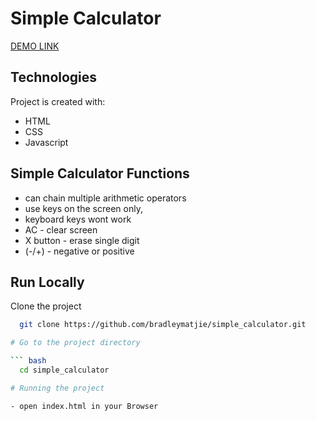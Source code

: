 # Simple Calculator
[DEMO LINK](https://bradleymatjie.github.io/simple_calculator/)

## Technologies
Project is created with:

* HTML
* CSS
* Javascript


## Simple Calculator Functions
* can chain multiple arithmetic operators
* use keys on the screen only, 
* keyboard keys wont work
* AC - clear screen
* X button - erase single digit
* (-/+) - negative or positive


## Run Locally

Clone the project

``` bash
  git clone https://github.com/bradleymatjie/simple_calculator.git

# Go to the project directory

``` bash
  cd simple_calculator

# Running the project

- open index.html in your Browser

